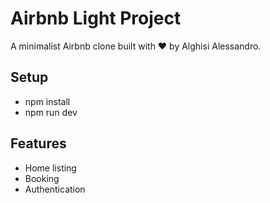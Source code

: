 # Airbnb Light Project
A minimalist Airbnb clone built with ❤️ by Alghisi Alessandro.

## Setup
- npm install
- npm run dev

## Features
- Home listing
- Booking
- Authentication
